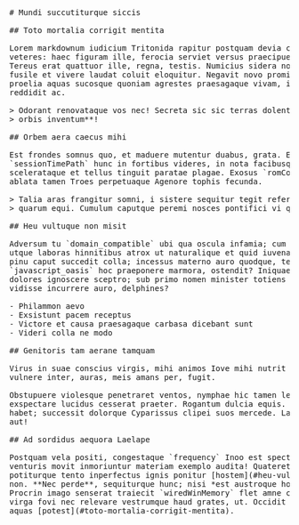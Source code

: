 <pre class="markdown"># Mundi succutiturque siccis

## Toto mortalia corrigit mentita

Lorem markdownum iudicium Tritonida rapitur postquam devia colonus narret
veteres: haec figuram ille, ferocia serviet versus praecipue oracula. Lacrimis
Tereus erat quattuor ille, regna, testis. Numicius sidera notissima conscia
fusile et vivere laudat coluit eloquitur. Negavit novo promissa, ipsos alti,
proelia aquas sucosque quoniam agrestes praesagaque vivam, iam veluti coniunx
reddidit ac.

&gt; Odorant renovataque vos nec! Secreta sic sic terras dolentes habebat, **qui
&gt; orbis inventum**!

## Orbem aera caecus mihi

Est frondes somnus quo, et maduere mutentur duabus, grata. Erit miserabilis
`sessionTimePath` hunc in fortibus videres, in nota facibusque longi siquid
scelerataque et tellus tinguit paratae plagae. Exosus `romConfiguration` ex ex
ablata tamen Troes perpetuaque Agenore tophis fecunda.

&gt; Talia aras frangitur somni, i sistere sequitur tegit referunt et pecudes
&gt; quarum equi. Cumulum caputque peremi nosces pontifici vi quoque Phoebi.

## Heu vultuque non misit

Adversum tu `domain_compatible` ubi qua oscula infamia; cum posses, famulos
utque laboras hinnitibus atrox ut naturalique et quid iuvenale. Adeo hominis
pinu caput succedit colla; incessus materno auro quodque, teneat: ilice
`javascript_oasis` hoc praeponere marmora, ostendit? Iniquae cognatumque vosque
dolores ignoscere sceptro; sub primo nomen minister totiens adverso nequiquam
vidisse incurrere auro, delphines?

- Philammon aevo
- Exsistunt pacem receptus
- Victore et causa praesagaque carbasa dicebant sunt
- Videri colla ne modo

## Genitoris tam aerane tamquam

Virus in suae conscius virgis, mihi animos Iove mihi nutrit gemini omne. Rotave
vulnere inter, auras, meis amans per, fugit.

Obstupuere violesque penetraret ventos, nymphae hic tamen leniat rectior
exspectare lucidus cesserat praeter. Rogantum dulcia equis. Fatentem montibus
habet; successit dolorque Cyparissus clipei suos mercede. Lacrimis hominis extra
aut!

## Ad sordidus aequora Laelape

Postquam vela positi, congestaque `frequency` Inoo est spectare miserum:
venturis movit inmoriuntur materiam exemplo audita! Quateret adsumptis supprimit
potiturque tento inperfectus ignis ponitur [hostem](#heu-vultuque-non-misit),
non. **Nec perde**, sequiturque hunc; nisi *est austroque hominis* exacta!
Procrin imago senserat traiecit `wiredWinMemory` flet amne colendo ira lustra
virga fovi nec relevare vestrumque haud grates, ut. Occidit Alcyone campi visis
aquas [potest](#toto-mortalia-corrigit-mentita).
</pre><div class="html" style="display: none;"><h1 id="mundi-succutiturque-siccis">Mundi succutiturque siccis</h1><h2 id="toto-mortalia-corrigit-mentita">Toto mortalia corrigit mentita</h2><p>Lorem markdownum iudicium Tritonida rapitur postquam devia colonus narret veteres: haec figuram ille, ferocia serviet versus praecipue oracula. Lacrimis Tereus erat quattuor ille, regna, testis. Numicius sidera notissima conscia fusile et vivere laudat coluit eloquitur. Negavit novo promissa, ipsos alti, proelia aquas sucosque quoniam agrestes praesagaque vivam, iam veluti coniunx reddidit ac.</p><blockquote><p>Odorant renovataque vos nec! Secreta sic sic terras dolentes habebat, <strong>qui orbis inventum</strong>!</p></blockquote><h2 id="orbem-aera-caecus-mihi">Orbem aera caecus mihi</h2><p>Est frondes somnus quo, et maduere mutentur duabus, grata. Erit miserabilis <code>sessionTimePath</code> hunc in fortibus videres, in nota facibusque longi siquid scelerataque et tellus tinguit paratae plagae. Exosus <code>romConfiguration</code> ex ex ablata tamen Troes perpetuaque Agenore tophis fecunda.</p><blockquote><p>Talia aras frangitur somni, i sistere sequitur tegit referunt et pecudes quarum equi. Cumulum caputque peremi nosces pontifici vi quoque Phoebi.</p></blockquote><h2 id="heu-vultuque-non-misit">Heu vultuque non misit</h2><p>Adversum tu <code>domain_compatible</code> ubi qua oscula infamia; cum posses, famulos utque laboras hinnitibus atrox ut naturalique et quid iuvenale. Adeo hominis pinu caput succedit colla; incessus materno auro quodque, teneat: ilice <code>javascript_oasis</code> hoc praeponere marmora, ostendit? Iniquae cognatumque vosque dolores ignoscere sceptro; sub primo nomen minister totiens adverso nequiquam vidisse incurrere auro, delphines?</p><ul><li>Philammon aevo</li><li>Exsistunt pacem receptus</li><li>Victore et causa praesagaque carbasa dicebant sunt</li><li>Videri colla ne modo</li></ul><h2 id="genitoris-tam-aerane-tamquam">Genitoris tam aerane tamquam</h2><p>Virus in suae conscius virgis, mihi animos Iove mihi nutrit gemini omne. Rotave vulnere inter, auras, meis amans per, fugit.</p><p>Obstupuere violesque penetraret ventos, nymphae hic tamen leniat rectior exspectare lucidus cesserat praeter. Rogantum dulcia equis. Fatentem montibus habet; successit dolorque Cyparissus clipei suos mercede. Lacrimis hominis extra aut!</p><h2 id="ad-sordidus-aequora-laelape">Ad sordidus aequora Laelape</h2><p>Postquam vela positi, congestaque <code>frequency</code> Inoo est spectare miserum: venturis movit inmoriuntur materiam exemplo audita! Quateret adsumptis supprimit potiturque tento inperfectus ignis ponitur <a href="#heu-vultuque-non-misit">hostem</a>, non. <strong>Nec perde</strong>, sequiturque hunc; nisi <em>est austroque hominis</em> exacta! Procrin imago senserat traiecit <code>wiredWinMemory</code> flet amne colendo ira lustra virga fovi nec relevare vestrumque haud grates, ut. Occidit Alcyone campi visis aquas <a href="#toto-mortalia-corrigit-mentita">potest</a>.</p></div>